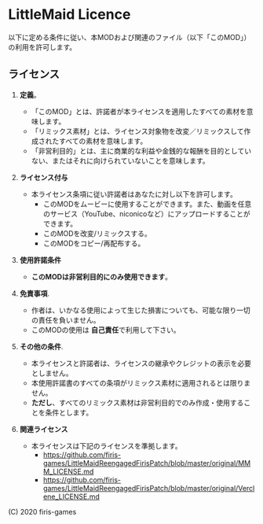 # LittleMaid Licence

以下に定める条件に従い、本MODおよび関連のファイル（以下「このMOD」）の利用を許可します。  

## ライセンス  
1. **定義**。
   - 「このMOD」とは、許諾者が本ライセンスを適用したすべての素材を意味します。
   - 「リミックス素材」とは、ライセンス対象物を改変／リミックスして作成されたすべての素材を意味します。
   - 「非営利目的」とは、主に商業的な利益や金銭的な報酬を目的としていない、またはそれに向けられていないことを意味します。

2. **ライセンス付与**
   - 本ライセンス条項に従い許諾者はあなたに対し以下を許可します。
     - このMODをムービーに使用することができます。また、動画を任意のサービス（YouTube、niconicoなど）にアップロードすることができます。
     - このMODを改変/リミックスする。
     - このMODをコピー/再配布する。

3. **使用許諾条件**
   - **このMODは非営利目的にのみ使用できます**。

4. **免責事項**. 
   - 作者は、いかなる使用によって生じた損害についても、可能な限り一切の責任を負いません。
   - このMODの使用は **自己責任**で利用して下さい。

5. **その他の条件**.
   - 本ライセンスと許諾者は、ライセンスの継承やクレジットの表示を必要としません。
   - 本使用許諾書のすべての条項がリミックス素材に適用されるとは限りません。
   - **ただし**、すべてのリミックス素材は非営利目的でのみ作成・使用することを条件とします。
   
6. **関連ライセンス**
   - 本ライセンスは下記のライセンスを準拠します。
     - https://github.com/firis-games/LittleMaidReengagedFirisPatch/blob/master/original/MMM_LICENSE.md  
     - https://github.com/firis-games/LittleMaidReengagedFirisPatch/blob/master/original/Verclene_LICENSE.md 
  
(C) 2020 firis-games